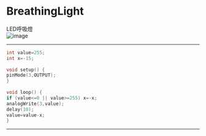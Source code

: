 # BreathingLight
LED呼吸燈  
![image](https://github.com/wesley4406/BreathingLight/blob/main/ezgif.com-video-to-gif.gif)

***
```c++
int value=255;  
int x=-15;  
  
void setup() {   
pinMode(3,OUTPUT);   
}  
  
void loop() {   
if (value<=0 || value>=255) x=-x;   
analogWrite(3,value);   
delay(10);   
value=value-x;  
}  
```
***
